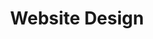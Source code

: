 ---
layout: small-module
title:  "Website Design"
text: "Enhance your online presence."
image: "assets/images/icons/web.png"
---